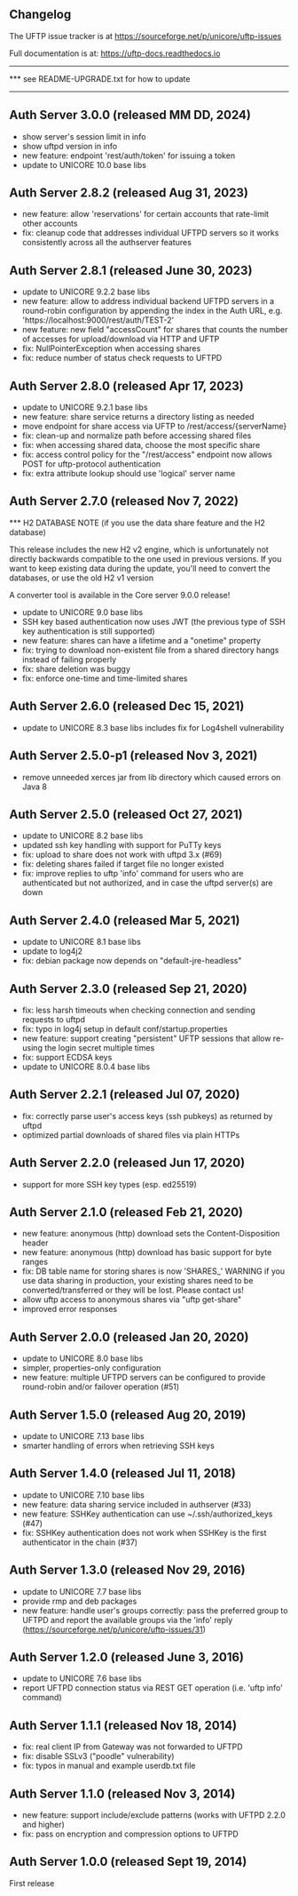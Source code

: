 Changelog
---------
The UFTP issue tracker is at
https://sourceforge.net/p/unicore/uftp-issues

Full documentation is at: https://uftp-docs.readthedocs.io


***
***  see README-UPGRADE.txt for how to update
***

Auth Server 3.0.0 (released MM DD, 2024)
----------------------------------------
 - show server's session limit in info
 - show uftpd version in info
 - new feature: endpoint 'rest/auth/token' for issuing a token
 - update to UNICORE 10.0 base libs  

Auth Server 2.8.2 (released Aug  31, 2023)
------------------------------------------
 - new feature: allow 'reservations' for certain accounts
   that rate-limit other accounts
 - fix: cleanup code that addresses individual UFTPD servers
   so it works consistently across all the authserver features

Auth Server 2.8.1 (released June 30, 2023)
------------------------------------------
 - update to UNICORE 9.2.2 base libs
 - new feature: allow to address individual backend UFTPD servers
   in a round-robin configuration by appending the index in the
   Auth URL, e.g. 'https://localhost:9000/rest/auth/TEST-2'
 - new feature: new field "accessCount" for shares that counts
   the number of accesses for upload/download via HTTP and UFTP
 - fix: NullPointerException when accessing shares
 - fix: reduce number of status check requests to UFTPD

Auth Server 2.8.0 (released Apr 17, 2023)
-----------------------------------------
 - update to UNICORE 9.2.1 base libs
 - new feature: share service returns a directory listing as needed
 - move endpoint for share access via UFTP to /rest/access/{serverName}
 - fix: clean-up and normalize path before accessing shared files
 - fix: when accessing shared data, choose the most specific share
 - fix: access control policy for the "/rest/access" endpoint now allows
   POST for uftp-protocol authentication
 - fix: extra attribute lookup should use 'logical' server name


Auth Server 2.7.0 (released Nov 7, 2022)
----------------------------------------

*** H2 DATABASE NOTE (if you use the data share feature and the H2 database)

   This release includes the new H2 v2 engine, which is unfortunately
   not directly backwards compatible to the one used in previous versions.
   If you want to keep existing data during the update, you'll
   need to convert the databases, or use the old H2 v1 version

   A converter tool is available in the Core server 9.0.0 release!

 - update to UNICORE 9.0 base libs
 - SSH key based authentication now uses JWT
   (the previous type of SSH key authentication is still supported)
 - new feature: shares can have a lifetime and a "onetime" property
 - fix: trying to download non-existent file from a shared directory
   hangs instead of failing properly
 - fix: share deletion was buggy
 - fix: enforce one-time and time-limited shares

Auth Server 2.6.0 (released Dec 15, 2021)
------------------------------------------
 - update to UNICORE 8.3 base libs
   includes fix for Log4shell vulnerability

Auth Server 2.5.0-p1 (released Nov 3, 2021)
--------------------------------------------
 - remove unneeded xerces jar from lib directory
   which caused errors on Java 8

Auth Server 2.5.0 (released Oct 27, 2021)
-----------------------------------------
 - update to UNICORE 8.2 base libs
 - updated ssh key handling with support for PuTTy keys
 - fix: upload to share does not work with uftpd 3.x (#69)
 - fix: deleting shares failed if target file no longer
   existed
 - fix: improve replies to uftp 'info' command for users who
   are authenticated but not authorized, and in case
   the uftpd server(s) are down

Auth Server 2.4.0 (released Mar 5, 2021)
-----------------------------------------
 - update to UNICORE 8.1 base libs
 - update to log4j2
 - fix: debian package now depends on "default-jre-headless"

Auth Server 2.3.0 (released Sep 21, 2020)
-----------------------------------------
 - fix: less harsh timeouts when checking connection
   and sending requests to uftpd
 - fix: typo in log4j setup in default conf/startup.properties
 - new feature: support creating "persistent" UFTP sessions
   that allow re-using the login secret multiple times
 - fix: support ECDSA keys
 - update to UNICORE 8.0.4 base libs
 
Auth Server 2.2.1 (released Jul 07, 2020)
-----------------------------------------
 - fix: correctly parse user's access keys (ssh pubkeys)
   as returned by uftpd
 - optimized partial downloads of shared files
   via plain HTTPs

Auth Server 2.2.0 (released Jun 17, 2020)
-----------------------------------------
 - support for more SSH key types (esp. ed25519)

Auth Server 2.1.0 (released Feb 21, 2020)
-----------------------------------------
 - new feature: anonymous (http) download sets the Content-Disposition header
 - new feature: anonymous (http) download has basic support for byte ranges
 - fix: DB table name for storing shares is now 'SHARES_<servername>'
   WARNING if you use data sharing in production, your existing shares
   need to be converted/transferred or they will be lost.
   Please contact us!
 - allow uftp access to anonymous shares via "uftp get-share"
 - improved error responses

Auth Server 2.0.0 (released Jan 20, 2020)
-----------------------------------------
 - update to UNICORE 8.0 base libs
 - simpler, properties-only configuration
 - new feature: multiple UFTPD servers can be configured
   to provide round-robin and/or failover operation (#51)

Auth Server 1.5.0 (released Aug 20, 2019)
-----------------------------------------
 - update to UNICORE 7.13 base libs
 - smarter handling of errors when retrieving SSH keys
 
Auth Server 1.4.0 (released Jul 11, 2018)
-----------------------------------------
 - update to UNICORE 7.10 base libs
 - new feature: data sharing service included in authserver (#33)
 - new feature: SSHKey authentication can use ~/.ssh/authorized_keys (#47)
 - fix: SSHKey authentication does not work when SSHKey is
   the first authenticator in the chain (#37)

Auth Server 1.3.0 (released Nov 29, 2016)
-----------------------------------------
 - update to UNICORE 7.7 base libs
 - provide rmp and deb packages
 - new feature: handle user's groups correctly: pass the
   preferred group to UFTPD and report the available groups via
   the 'info' reply (https://sourceforge.net/p/unicore/uftp-issues/31)

Auth Server 1.2.0 (released June 3, 2016)
-----------------------------------------
 - update to UNICORE 7.6 base libs
 - report UFTPD connection status via REST GET
   operation (i.e. 'uftp info' command)

Auth Server 1.1.1 (released Nov 18, 2014)
-----------------------------------------
 - fix: real client IP from Gateway was not forwarded
   to UFTPD
 - fix: disable SSLv3 ("poodle" vulnerability) 
 - fix: typos in manual and example userdb.txt file

Auth Server 1.1.0 (released Nov 3, 2014)
----------------------------------------
 - new feature: support include/exclude patterns
   (works with UFTPD 2.2.0 and higher)
 - fix: pass on encryption and compression options to
   UFTPD

Auth Server 1.0.0 (released Sept 19, 2014)
------------------------------------------

First release

